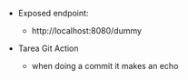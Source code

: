 - Exposed endpoint:
	- http://localhost:8080/dummy
	
	
- Tarea Git Action
	- when doing a commit it makes an echo